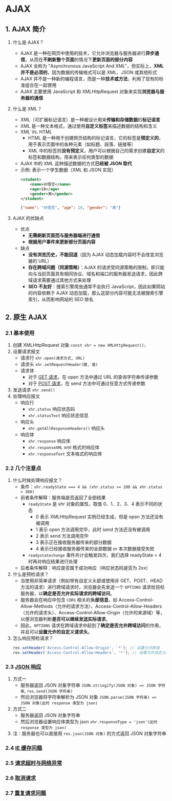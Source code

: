 # AJAX

## 1. AJAX 简介

1. 什么是 AJAX？
   - AJAX 是一种在网页中使用的技术，它允许浏览器与服务器进行**异步通信**，从而在**不刷新整个页面**的情况下**更新页面的部分内容**
   - AJAX 全称为 "Asynchronous JavaScript And XML"，但实际上，**XML 并不是必须的**，因为数据的传输格式可以是 XML、JSON 或其他形式
   - AJAX 并不是一种新的编程语言，而是一种**技术或方法**，利用了现有的标准组合在一起使用
   - AJAX 主要使用 JavaScript 和 XMLHttpRequest 对象来实现**浏览器与服务器的通信**

2. 什么是 XML？
   - XML（可扩展标记语言）是一种被设计用来**传输和存储数据**的**标记语言**
   - XML 是一种文本格式，通过使用**自定义标签**来描述数据的结构和含义
   - XML Vs. HTML
     - HTML 是一种用于创建网页结构的标记语言，它的标签是**预定义的**，用于表示页面中的各种元素（如标题、段落、链接等）
     - XML 中的标签则**没有预定义**，用户可以根据自己的需求创建**自定义**的标签和数据结构，用来表示任何类型的数据
   - AJAX 中的 XML 这种描述数据的方式**已经被 JSON 取代**
   - 示例: 表示一个学生数据（XML 和 JSON 实现）
        ```xml
        <student>
            <name>孙悟空</name>
            <age>18</age>
            <gender>男</gender>
        </student>
        ```
        ```json
        {"name": "孙悟空", "age": 18, "gender": "男"}
        ```
3. AJAX 的优缺点
   - 优点
     - **无需刷新页面而与服务器端进行通信**
     - **根据用户事件来更新部分页面内容**
   - 缺点
     - **没有浏览历史，不能回退**（因为 AJAX 动态加载内容时不会改变浏览器的 URL）
     - **存在跨域问题（同源策略）**：AJAX 的请求受同源策略的限制，即只能向与当前页面具有相同协议、域名和端口的服务器发送请求，因此跨域请求需要通过其他方式来处理
     - **SEO 不友好**：搜索引擎爬虫通常不会执行 JavaScript，因此如果网站的内容依赖于 AJAX 动态加载，那么这部分内容可能无法被搜索引擎索引，从而影响网站的 SEO 排名

## 2. 原生 AJAX

### 2.1 基本使用

1. 创建 XMLHttpRequest 对象 `const xhr = new XMLHttpRequest();`
2. 设置请求报文
   - 请求行 `xhr.open(请求方式, URL)`
   - 请求头 `xhr.setRequestHeader(键, 值)`
   - 请求体
     - 对于 [GET 请求](./CODES/1-原生Ajax/1.1-GET请求.html)，在 open 方法中通过 URL 的查询字符串传递参数
     - 对于 [POST 请求](./CODES/1-原生Ajax/1.2-POST请求.html)，在 send 方法中可通过任意方式传递参数
3. 发送请求 `xhr.send()`
4. 处理响应报文
   - 响应行
     - `xhr.status` 响应状态码
     - `xhr.statusText` 响应状态信息
   - 响应头
     - `xhr.getAllResponseHeaders()` 响应头
   - 响应体
     - `xhr.response` 响应体
     - `xhr.responseXML` xml 格式的响应体
     - `xhr.responseText` 文本格式的响应体

### 2.2 几个注意点

1. 什么时候处理响应报文？
   - 条件：`xhr.readyState === 4 && (xhr.status >= 200 && xhr.status < 300)`
   - 前者条件解释：服务端是否返回了全部结果
     - `readyState` 是 xhr 对象的属性，取值 0、1、2、3、4 表示不同的状态
       - 0 表示 XMLHttpRequest 实例已经生成，但是 open 方法还没有被调用
       - 1 表示 open 方法调用完毕，此时 send 方法还没有被调用
       - 2 表示 send 方法调用完毕
       - 3 表示正在接收服务器传来的部分数据
       - 4 表示已经接收服务器传来的全部数据 or 本次数据接受失败
     - `readystatechange` 事件共计会触发四次，我们选择 readyState = 4 时再对响应结果进行处理
   - 后者条件解释：响应是否属于成功响应（响应状态码是否为 2xx）
2. 什么是预检请求？
   - 当使用非简单请求（例如带有自定义头部或使用非 GET、POST、HEAD 方法的请求）进行跨域请求时，浏览器会先发送一个 `OPTIONS` 请求给目标服务器，以**确定是否允许实际请求的跨域访问**。
   - 服务器会在响应中包含 `CORS` 相关的**头部信息**，如 Access-Control-Allow-Methods（允许的请求方法）、Access-Control-Allow-Headers（允许的请求头）、Access-Control-Allow-Origin（允许的来源域）等，以便浏览器判断**是否可以继续发送实际请求**。
   - 因此，`OPTIONS` 请求在跨域请求中起到了**确定是否允许跨域访问**的作用，并且可以**设置允许的自定义请求头**。
3. 怎么响应预检请求？
   ```javascript
   res.setHeader('Access-Control-Allow-Origin', '*'); // 设置允许跨域
   res.setHeader('Access-Control-Allow-Headers', '*'); // 设置允许自定义的响应头
   ```

### 2.3 [JSON 响应](./CODES/1-原生Ajax/1.3-JSON响应.html)

1. 方式一
   - 服务器返回 JSON 对象字符串 `JSON.stringify(JSON 对象) => JSON 字符串`, `res.send(JSON 字符串)`
   - 然后浏览器将字符串解析为 JSON 对象 `JSON.parse(JSON 字符串) => JSON 对象(此时 response 类型为 json)`
2. 方式二
   - 服务器返回 JSON 对象字符串
   - 然后浏览器设置响应体类型为 json `xhr.responseType = 'json'(此时 response 类型为 json)`
3. 注：服务器也可以直接用 `res.json(JSON 对象)` 的方式返回 JSON 对象字符串

### 2.4 [IE 缓存问题](./CODES/1-原生Ajax/1.4-IE缓存问题.html)

### 2.5 [请求超时与网络异常](./CODES/1-原生Ajax/1.5-请求超时与网络异常.html)

### 2.6 [取消请求](./CODES//1-原生Ajax/1.6-取消请求.html)

### 2.7 [重复请求问题](./CODES/1-原生Ajax/1.7-重复请求问题.html)

